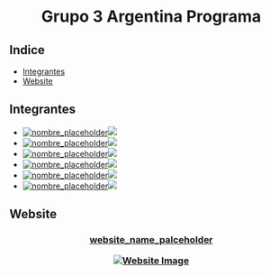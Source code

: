 <h1 align="center"> Grupo 3 Argentina Programa </h1>

## Indice
*   [Integrantes](#integrantes)
*   [Website](#-website-)


## Integrantes

  - [![nombre_placeholder](https://img.shields.io/badge/integrante-nombre_placeholder-a227cd?style=for-the-badge)![](https://img.shields.io/badge/-github/username_placeholder-blue?style=for-the-badge)](https://github.com/username_placeholder)
  - [![nombre_placeholder](https://img.shields.io/badge/integrante-nombre_placeholder-a227cd?style=for-the-badge)![](https://img.shields.io/badge/-github/username_placeholder-blue?style=for-the-badge)](https://github.com/username_placeholder)
  - [![nombre_placeholder](https://img.shields.io/badge/integrante-nombre_placeholder-a227cd?style=for-the-badge)![](https://img.shields.io/badge/-github/username_placeholder-blue?style=for-the-badge)](https://github.com/username_placeholder)
  - [![nombre_placeholder](https://img.shields.io/badge/integrante-nombre_placeholder-a227cd?style=for-the-badge)![](https://img.shields.io/badge/-github/username_placeholder-blue?style=for-the-badge)](https://github.com/username_placeholder)
  - [![nombre_placeholder](https://img.shields.io/badge/integrante-nombre_placeholder-a227cd?style=for-the-badge)![](https://img.shields.io/badge/-github/username_placeholder-blue?style=for-the-badge)](https://github.com/username_placeholder)
  - [![nombre_placeholder](https://img.shields.io/badge/integrante-nombre_placeholder-a227cd?style=for-the-badge)![](https://img.shields.io/badge/-github/username_placeholder-blue?style=for-the-badge)](https://github.com/username_placeholder)

  

<h2> Website </h2>

<!-- https://websitemockupgenerator.com/ -->

<h3 align="center"> <a href="https://thiagosch.github.io/CAC_final/">website_name_palceholder</a>

[![Website Image](https://i.imgur.com/3zQjPkJ.png)](https://thiagosch.github.io/CAC_final/)



